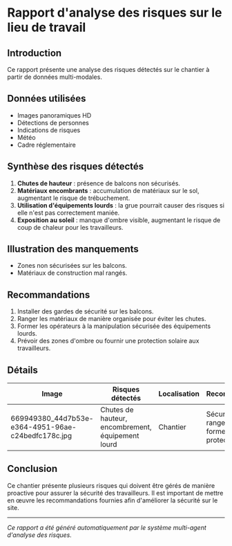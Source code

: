 # Rapport d'analyse des risques sur le lieu de travail

## Introduction
Ce rapport présente une analyse des risques détectés sur le chantier à partir de données multi-modales.

## Données utilisées
- Images panoramiques HD
- Détections de personnes
- Indications de risques
- Météo
- Cadre réglementaire

## Synthèse des risques détectés
1. **Chutes de hauteur** : présence de balcons non sécurisés.
2. **Matériaux encombrants** : accumulation de matériaux sur le sol, augmentant le risque de trébuchement.
3. **Utilisation d'équipements lourds** : la grue pourrait causer des risques si elle n'est pas correctement maniée.
4. **Exposition au soleil** : manque d'ombre visible, augmentant le risque de coup de chaleur pour les travailleurs.

## Illustration des manquements
- Zones non sécurisées sur les balcons.
- Matériaux de construction mal rangés.

## Recommandations
1. Installer des gardes de sécurité sur les balcons.
2. Ranger les matériaux de manière organisée pour éviter les chutes.
3. Former les opérateurs à la manipulation sécurisée des équipements lourds.
4. Prévoir des zones d'ombre ou fournir une protection solaire aux travailleurs.

## Détails
| Image | Risques détectés | Localisation | Recommandations |
|-------|------------------|--------------|-----------------|
| 669949380_44d7b53e-e364-4951-96ae-c24bedfc178c.jpg | Chutes de hauteur, encombrement, équipement lourd | Chantier | Sécuriser balcons, ranger matériaux, former opérateurs, protection solaire |

## Conclusion
Ce chantier présente plusieurs risques qui doivent être gérés de manière proactive pour assurer la sécurité des travailleurs. Il est important de mettre en œuvre les recommandations fournies afin d'améliorer la sécurité sur le site.

---
*Ce rapport a été généré automatiquement par le système multi-agent d'analyse des risques.*